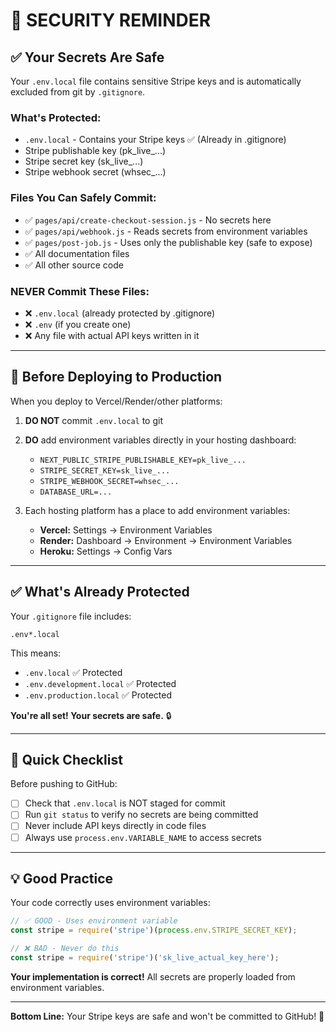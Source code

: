 # 🔐 SECURITY REMINDER

## ✅ Your Secrets Are Safe

Your `.env.local` file contains sensitive Stripe keys and is automatically excluded from git by `.gitignore`.

### What's Protected:
- `.env.local` - Contains your Stripe keys ✅ (Already in .gitignore)
- Stripe publishable key (pk_live_...)
- Stripe secret key (sk_live_...)
- Stripe webhook secret (whsec_...)

### Files You Can Safely Commit:
- ✅ `pages/api/create-checkout-session.js` - No secrets here
- ✅ `pages/api/webhook.js` - Reads secrets from environment variables
- ✅ `pages/post-job.js` - Uses only the publishable key (safe to expose)
- ✅ All documentation files
- ✅ All other source code

### NEVER Commit These Files:
- ❌ `.env.local` (already protected by .gitignore)
- ❌ `.env` (if you create one)
- ❌ Any file with actual API keys written in it

---

## 🚨 Before Deploying to Production

When you deploy to Vercel/Render/other platforms:

1. **DO NOT** commit `.env.local` to git
2. **DO** add environment variables directly in your hosting dashboard:
   - `NEXT_PUBLIC_STRIPE_PUBLISHABLE_KEY=pk_live_...`
   - `STRIPE_SECRET_KEY=sk_live_...`
   - `STRIPE_WEBHOOK_SECRET=whsec_...`
   - `DATABASE_URL=...`

3. Each hosting platform has a place to add environment variables:
   - **Vercel:** Settings → Environment Variables
   - **Render:** Dashboard → Environment → Environment Variables
   - **Heroku:** Settings → Config Vars

---

## ✅ What's Already Protected

Your `.gitignore` file includes:
```
.env*.local
```

This means:
- `.env.local` ✅ Protected
- `.env.development.local` ✅ Protected
- `.env.production.local` ✅ Protected

**You're all set! Your secrets are safe.** 🔒

---

## 📝 Quick Checklist

Before pushing to GitHub:
- [ ] Check that `.env.local` is NOT staged for commit
- [ ] Run `git status` to verify no secrets are being committed
- [ ] Never include API keys directly in code files
- [ ] Always use `process.env.VARIABLE_NAME` to access secrets

---

## 💡 Good Practice

Your code correctly uses environment variables:
```javascript
// ✅ GOOD - Uses environment variable
const stripe = require('stripe')(process.env.STRIPE_SECRET_KEY);

// ❌ BAD - Never do this
const stripe = require('stripe')('sk_live_actual_key_here');
```

**Your implementation is correct!** All secrets are properly loaded from environment variables.

---

**Bottom Line:** Your Stripe keys are safe and won't be committed to GitHub! 🎉
